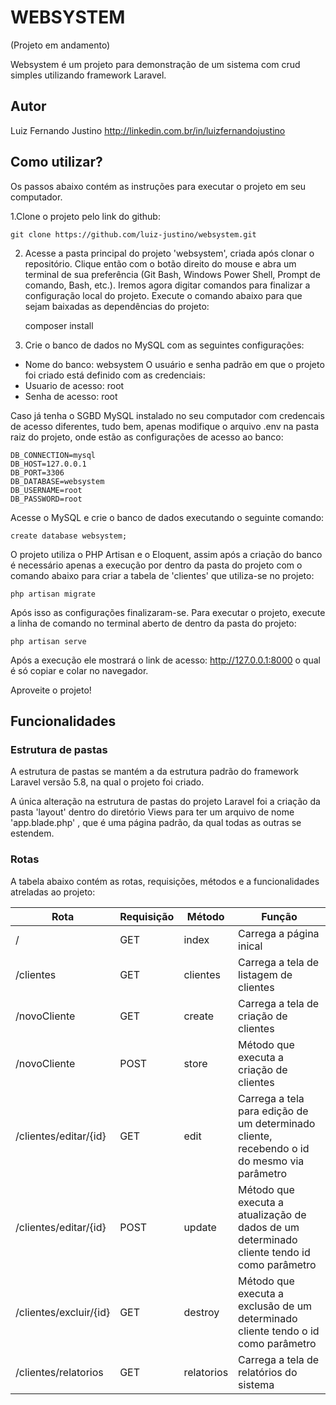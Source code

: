 # WEBSYSTEM
(Projeto em andamento)

Websystem é um projeto para demonstração de um sistema com crud simples utilizando framework Laravel.

## Autor
Luiz Fernando Justino <http://linkedin.com.br/in/luizfernandojustino>

## Como utilizar?
Os passos abaixo contém as instruções para executar o projeto em seu computador.

1.Clone o projeto pelo link do github:

	git clone https://github.com/luiz-justino/websystem.git

2) Acesse a pasta principal do projeto 'websystem', criada após clonar o repositório.
Clique então com o botão direito do mouse e abra um terminal de sua preferência (Git Bash, Windows Power Shell, Prompt
de comando, Bash, etc.). Iremos agora digitar comandos para finalizar a configuração local do projeto.
Execute o comando abaixo para que sejam baixadas as dependências do projeto:

	composer install

3) Crie o banco de dados no MySQL com as seguintes configurações:
- Nome do banco: websystem
O usuário e senha padrão em que o projeto foi criado está definido com as credenciais:
- Usuario de acesso: root
- Senha de acesso: root

Caso já tenha o SGBD MySQL instalado no seu computador com credencais de acesso diferentes, tudo bem, apenas modifique o
arquivo .env na pasta raiz do projeto, onde estão as configurações de acesso ao banco:
```
DB_CONNECTION=mysql
DB_HOST=127.0.0.1
DB_PORT=3306
DB_DATABASE=websystem
DB_USERNAME=root
DB_PASSWORD=root
```

Acesse o MySQL e crie o banco de dados executando o seguinte comando:

	create database websystem;

O projeto utiliza o PHP Artisan e o Eloquent, assim após a criação do banco é necessário apenas a execução por dentro
da pasta do projeto com o comando abaixo para criar a tabela de 'clientes' que utiliza-se no projeto:

	php artisan migrate
    
Após isso as configurações finalizaram-se. Para executar o projeto, execute a linha de comando no terminal aberto de dentro da pasta do projeto:

	php artisan serve

Após a execução ele mostrará o link de acesso: http://127.0.0.1:8000
o qual é só copiar e colar no navegador.

Aproveite o projeto!

## Funcionalidades
                    
### Estrutura de pastas
A estrutura de pastas se mantém a da estrutura padrão do framework Laravel versão 5.8, na qual o projeto foi criado.

A única alteração na estrutura de pastas do projeto Laravel foi a criação da pasta 'layout' dentro do diretório Views para ter um arquivo de nome 'app.blade.php' , que é uma página padrão, da qual todas as outras se estendem.

### Rotas
A tabela abaixo contém as rotas, requisições, métodos e a funcionalidades atreladas ao projeto:

                    
|Rota                  |Requisição| Método   | Função                                                                                     |
|----------------------|----------|----------|--------------------------------------------------------------------------------------------|
|/                     |GET       |index     | Carrega a página inical                                                                    |
|/clientes             |GET       |clientes  | Carrega a tela de listagem de clientes                                                     |
|/novoCliente          |GET       |create    | Carrega a tela de criação de clientes                                                      |
|/novoCliente          |POST      |store     | Método que executa a criação de clientes                                                   |
|/clientes/editar/{id} |GET       |edit      | Carrega a tela para edição de um determinado cliente, recebendo o id do mesmo via parâmetro|
|/clientes/editar/{id} |POST      |update    | Método que executa a atualização de dados de um determinado cliente tendo id como parâmetro|
|/clientes/excluir/{id}|GET       |destroy   | Método que executa a exclusão de um determinado cliente tendo o id como parâmetro          |
|/clientes/relatorios  |GET       |relatorios| Carrega a tela de relatórios do sistema                                                    |

